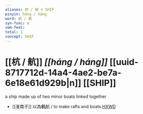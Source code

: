 ```yaml
---
aliases: 杭 / 航 n SHIP
pinyin: háng / háng
word: 杭 / 航
syn-func: n
sem-feat: 
total: 1
concept: SHIP 
---
```

# [[杭 / 航]] *[[háng / háng]]*  [[uuid-8717712d-14a4-4ae2-be7a-6e18e61d929b|n]] [[SHIP]]
a ship made up of two minor boats linked together
 - [[淮南子]] 以為**杭**航 / to make rafts and boats.[HXWD](https://hxwd.org/textview.html?location=KR3j0010_tls_013-2a.30)